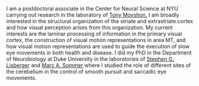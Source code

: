 <p>I am a postdoctoral associate in the Center for Neural Science at NYU carrying out research in the laboratory of <a href="//www.cns.nyu.edu/corefaculty/Movshon.php"> Tony Movshon.</a>
I am broadly interested in the structural organization of the striate and extrastriate cortex and how visual perception arises from this organization. My current interests are the laminar processing of information in the primary visual cortex, the construction of visual motion representations in area MT, and how visual motion representations are used to guide the execution of slow eye movements in both health and disease.
I did my PhD in the Department of Neurobiology at Duke University in the laboratories of <a href="//www.neuro.duke.edu/research/faculty-labs/lisberger-lab"> Stephen G. Lisberger</a> and
<a href="//sommerlab.pratt.duke.edu"> Marc A. Sommer</a> where I studied the role of different sites of the cerebellum in the control of smooth pursuit and saccadic eye movements.</p>
